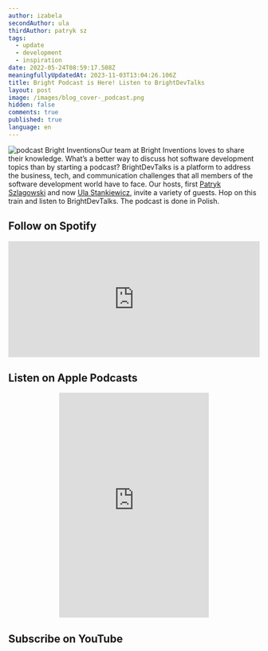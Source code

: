 ```yaml
---
author: izabela
secondAuthor: ula
thirdAuthor: patryk sz
tags:
  - update
  - development
  - inspiration
date: 2022-05-24T08:59:17.508Z
meaningfullyUpdatedAt: 2023-11-03T13:04:26.106Z
title: Bright Podcast is Here! Listen to BrightDevTalks
layout: post
image: /images/blog_cover-_podcast.png
hidden: false
comments: true
published: true
language: en
---
```

![podcast Bright Inventions](/images/blog_cover-_podcast.png)Our team at Bright Inventions loves to share their knowledge. What’s a better way to discuss hot software development topics than by starting a podcast? BrightDevTalks is a platform to address the business, tech, and communication challenges that all members of the software development world have to face. Our hosts, first [Patryk Szlagowski](/about-us/patryk-sz/) and now [Ula Stankiewicz](/about-us/ula/), invite a variety of guests. Hop on this train and listen to BrightDevTalks. The podcast is done in Polish.

## Follow on Spotify

<iframe style={{borderRadius: "12px"}} src="https://open.spotify.com/embed/show/1xrG8BF4Niv5uIzHvIn79q?utm_source=generator&theme=0" width="100%" height="232" frameBorder="0" allowfullscreen="" allow="autoplay; clipboard-write; encrypted-media; fullscreen; picture-in-picture"></iframe>

## Listen on Apple Podcasts

<center>

<iframe src="https://embed.podcasts.apple.com/us/podcast/brightdevtalks/id1625829267?itsct=podcast_box_player&amp;itscg=30200&amp;ls=1&amp;theme=dark" height="450px" frameborder="0" sandbox="allow-forms allow-popups allow-same-origin allow-scripts allow-top-navigation-by-user-activation" allow="autoplay \\*; encrypted-media \\*; clipboard-write" style={{width: "100%", maxWidth: "660px", overflow: "hidden", borderRadius: "10px", background: "transparent"}}></iframe>

</center>

## Subscribe on YouTube

<YouTubeEmbed url='https://www.youtube.com/watch?v=HWdczeJEgRg&list=PLXQKLMVoAz1SvqLYMEtcWKMFwt6N6gqwT&ab_channel=BrightDevs' />